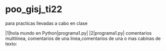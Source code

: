 # poo_gisj_ti22
para practicas llevadas a cabo en clase

|1|hola mundo en Python|programa1.py|
|2|programa1.py| comentarios multilinea, comentarios de una linea,comentarios de una o mas cabinas de texto:
